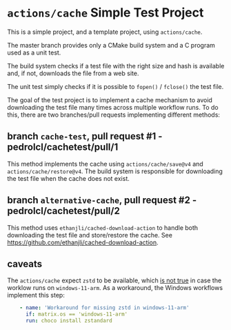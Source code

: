 # `actions/cache` Simple Test Project

This is a simple project, and a template project, using `actions/cache`.

The master branch provides only a CMake build system and a C program used as a unit test.

The build system checks if a test file with the right size and hash is available and, if not, downloads the file from a web site.

The unit test simply checks if it is possible to `fopen()` / `fclose()` the test file.

The goal of the test project is to implement a cache mechanism to avoid downloading the test file many times across multiple workflow runs. To do this, there are two branches/pull requests implementing different methods:

## branch `cache-test`, pull request #1 - pedrolcl/cachetest/pull/1

This method implements the cache using `actions/cache/save@v4` and `actions/cache/restore@v4`. The build system is responsible for downloading the test file when the cache does not exist.

## branch `alternative-cache`, pull request #2 - pedrolcl/cachetest/pull/2

This method uses `ethanjli/cached-download-action` to handle both downloading the test file and store/restore the cache. See https://github.com/ethanjli/cached-download-action.

## caveats

The `actions/cache` expect `zstd` to be available, which [is not true](https://github.com/actions/partner-runner-images/blob/main/images/arm-windows-11-image.md#omitted-software) in case the worklow runs on `windows-11-arm`. As a workaround, the Windows workflows implement this step:

```yml
    - name: 'Workaround for missing zstd in windows-11-arm'
      if: matrix.os == 'windows-11-arm'
      run: choco install zstandard
```

